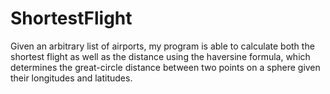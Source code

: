 # ShortestFlight
Given an arbitrary list of airports, my program is able to calculate both the shortest flight as well as the distance using the haversine formula, which determines the great-circle distance between two points on a sphere given their longitudes and latitudes.
